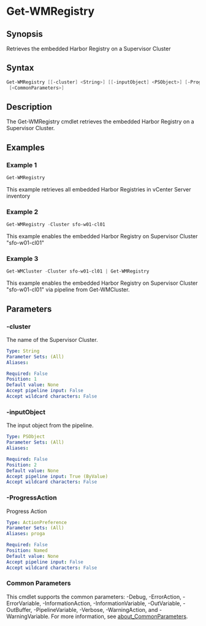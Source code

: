 # Get-WMRegistry

## Synopsis

Retrieves the embedded Harbor Registry on a Supervisor Cluster

## Syntax

```powershell
Get-WMRegistry [[-cluster] <String>] [[-inputObject] <PSObject>] [-ProgressAction <ActionPreference>]
 [<CommonParameters>]
```

## Description

The Get-WMRegistry cmdlet retrieves the embedded Harbor Registry on a Supervisor Cluster.

## Examples

### Example 1

```powershell
Get-WMRegistry
```

This example retrieves all embedded Harbor Registries in vCenter Server inventory

### Example 2

```powershell
Get-WMRegistry -Cluster sfo-w01-cl01
```

This example enables the embedded Harbor Registry on Supervisor Cluster "sfo-w01-cl01"

### Example 3

```powershell
Get-WMCluster -Cluster sfo-w01-cl01 | Get-WMRegistry
```

This example enables the embedded Harbor Registry on Supervisor Cluster "sfo-w01-cl01" via pipeline from Get-WMCluster.

## Parameters

### -cluster

The name of the Supervisor Cluster.

```yaml
Type: String
Parameter Sets: (All)
Aliases:

Required: False
Position: 1
Default value: None
Accept pipeline input: False
Accept wildcard characters: False
```

### -inputObject

The input object from the pipeline.

```yaml
Type: PSObject
Parameter Sets: (All)
Aliases:

Required: False
Position: 2
Default value: None
Accept pipeline input: True (ByValue)
Accept wildcard characters: False
```

### -ProgressAction

Progress Action

```yaml
Type: ActionPreference
Parameter Sets: (All)
Aliases: proga

Required: False
Position: Named
Default value: None
Accept pipeline input: False
Accept wildcard characters: False
```

### Common Parameters

This cmdlet supports the common parameters: -Debug, -ErrorAction, -ErrorVariable, -InformationAction, -InformationVariable, -OutVariable, -OutBuffer, -PipelineVariable, -Verbose, -WarningAction, and -WarningVariable. For more information, see [about_CommonParameters](http://go.microsoft.com/fwlink/?LinkID=113216).
